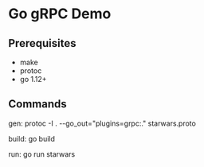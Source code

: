 # Go gRPC Demo

## Prerequisites

* make
* protoc
* go 1.12+

## Commands

gen:
	protoc -I . --go_out="plugins=grpc:." starwars.proto

build:
	go build

run:
	go run starwars
